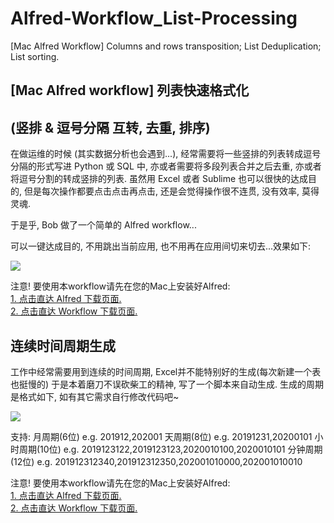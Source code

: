 # Alfred-Workflow_List-Processing
[Mac Alfred Workflow] Columns and rows transposition; List Deduplication; List sorting.

## [Mac Alfred workflow] 列表快速格式化  
## (竖排 & 逗号分隔 互转, 去重, 排序)

在做运维的时候 (其实数据分析也会遇到...), 经常需要将一些竖排的列表转成逗号分隔的形式写进 Python 或 SQL 中, 亦或者需要将多段列表合并之后去重, 亦或者将逗号分割的转成竖排的列表. 虽然用 Excel 或者 Sublime 也可以很快的达成目的, 但是每次操作都要点击点击再点击, 还是会觉得操作很不连贯, 没有效率, 莫得灵魂.

于是乎, Bob 做了一个简单的 Alfred workflow...

可以一键达成目的, 不用跳出当前应用, 也不用再在应用间切来切去...效果如下:  
  
![](https://github.com/bobleer/Alfred-Workflow_List-Processing/blob/master/Alfred-Workflow_List-Processing.gif?raw=true)
  
注意! 要使用本workflow请先在您的Mac上安装好Alfred:  
[1. 点击直达 Alfred 下载页面.](https://www.alfredapp.com/)  
[2. 点击直达 Workflow 下载页面.](https://github.com/bobleer/Alfred-Workflow_List-Processing/raw/master/list_processing.alfredworkflow)  
  
## 连续时间周期生成

工作中经常需要用到连续的时间周期, Excel并不能特别好的生成(每次新建一个表也挺慢的)
于是本着磨刀不误砍柴工的精神, 写了一个脚本来自动生成.
生成的周期是格式如下, 如有其它需求自行修改代码吧~

![](https://github.com/bobleer/Alfred-Workflow_List-Processing/blob/master/DSgenerator.gif?raw=true)

支持:
月周期(6位)
e.g. 201912,202001
天周期(8位)
e.g. 20191231,20200101
小时周期(10位)
e.g. 2019123122,2019123123,2020010100,2020010101
分钟周期(12位)
e.g. 201912312340,201912312350,202001010000,202001010010

注意! 要使用本workflow请先在您的Mac上安装好Alfred:  
[1. 点击直达 Alfred 下载页面.](https://www.alfredapp.com/)  
[2. 点击直达 Workflow 下载页面.](https://github.com/bobleer/Alfred-Workflow_List-Processing/raw/master/list_processing.alfredworkflow)  
